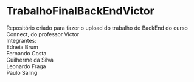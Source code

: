 # TrabalhoFinalBackEndVictor
Repositório criado para fazer o upload do trabalho de BackEnd do curso Connect, do professor Victor <br>
Integrantes:<br>
Edneia Brum<br>
Fernando Costa<br>
Guilherme da Silva<br>
Leonardo Fraga<br>
Paulo Saling<br>

